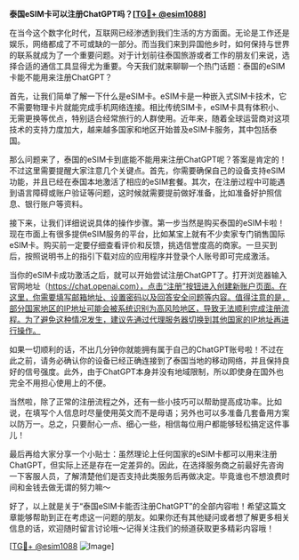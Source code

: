 **泰国eSIM卡可以注册ChatGPT吗？[[TG💪+ @esim1088](https://t.me/s/esim1088)]**

在当今这个数字化时代，互联网已经渗透到我们生活的方方面面。无论是工作还是娱乐，网络都成了不可或缺的一部分。而当我们来到异国他乡时，如何保持与世界的联系就成为了一个重要问题。对于计划前往泰国旅游或者工作的朋友们来说，选择合适的通信工具显得尤为重要。今天我们就来聊聊一个热门话题：泰国的eSIM卡能不能用来注册ChatGPT？

首先，让我们简单了解一下什么是eSIM卡。eSIM卡是一种嵌入式SIM卡技术，它不需要物理卡片就能完成手机网络连接。相比传统SIM卡，eSIM卡具有体积小、无需更换等优点，特别适合经常旅行的人群使用。近年来，随着全球运营商对这项技术的支持力度加大，越来越多国家和地区开始普及eSIM卡服务，其中包括泰国。

那么问题来了，泰国的eSIM卡到底能不能用来注册ChatGPT呢？答案是肯定的！不过这里需要提醒大家注意几个关键点。首先，你需要确保自己的设备支持eSIM功能，并且已经在泰国本地激活了相应的eSIM套餐。其次，在注册过程中可能遇到语言障碍或账户验证等问题，这时候就需要提前做好准备，比如准备好护照信息、银行账户等资料。

接下来，让我们详细说说具体的操作步骤。第一步当然是购买泰国的eSIM卡啦！现在市面上有很多提供eSIM服务的平台，比如某宝上就有不少卖家专门销售国际eSIM卡。购买前一定要仔细查看评价和反馈，挑选信誉度高的商家。一旦买到后，按照说明书上的指引下载对应的应用程序并登录个人账号即可完成激活。

当你的eSIM卡成功激活之后，就可以开始尝试注册ChatGPT了。打开浏览器输入官网地址（https://chat.openai.com），点击“注册”按钮进入创建新账户页面。在这里，你需要填写邮箱地址、设置密码以及回答安全问题等内容。值得注意的是，部分国家地区的IP地址可能会被系统识别为高风险地区，导致无法顺利完成注册流程。为了避免这种情况发生，建议先通过代理服务器切换到其他国家的IP地址再进行操作。

如果一切顺利的话，不出几分钟你就能拥有属于自己的ChatGPT账号啦！不过在此之前，请务必确认你的设备已经正确连接到了泰国当地的移动网络，并且保持良好的信号强度。此外，由于ChatGPT本身并没有地域限制，所以即使身在国外也完全不用担心使用上的不便。

当然啦，除了正常的注册流程之外，还有一些小技巧可以帮助提高成功率。比如说，在填写个人信息时尽量使用英文而不是母语；另外也可以多准备几套备用方案以防万一。总之，只要耐心一点、细心一些，相信每位用户都能够轻松搞定这件事儿！

最后再给大家分享一个小贴士：虽然理论上任何国家的eSIM卡都可以用来注册ChatGPT，但实际上还是存在一定差异的。因此，在选择服务商之前最好先咨询一下客服人员，了解清楚他们是否支持此类服务后再做决定。毕竟谁也不想浪费时间和金钱去做无谓的努力嘛～

好了，以上就是关于“泰国eSIM卡能否注册ChatGPT”的全部内容啦！希望这篇文章能够帮助到正在考虑这一问题的朋友。如果你还有其他疑问或者想了解更多相关信息的话，欢迎随时留言讨论哦～记得关注我们的频道获取更多精彩内容哦！

[[TG💪+ @esim1088](https://t.me/s/esim1088) ![Image](https://i.postimg.cc/4NQfJmqS/Snipaste-2025-05-13-00-14-12.png)]